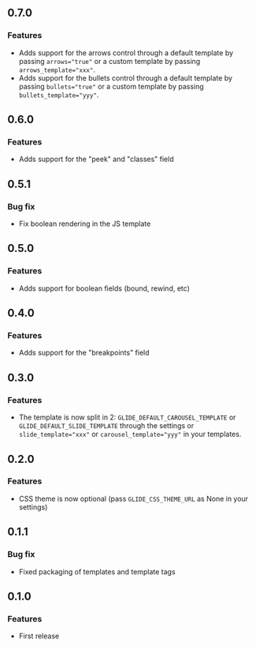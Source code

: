 ## 0.7.0

### Features

 * Adds support for the arrows control through a default template by passing `arrows="true"` or a custom template by passing `arrows_template="xxx"`.
 * Adds support for the bullets control through a default template by passing `bullets="true"` or a custom template by passing `bullets_template="yyy"`.

## 0.6.0

### Features

 * Adds support for the "peek" and "classes" field

## 0.5.1

### Bug fix

 * Fix boolean rendering in the JS template

## 0.5.0

### Features

 * Adds support for boolean fields (bound, rewind, etc)

## 0.4.0

### Features

 * Adds support for the "breakpoints" field

## 0.3.0

### Features

 * The template is now split in 2: `GLIDE_DEFAULT_CAROUSEL_TEMPLATE` or `GLIDE_DEFAULT_SLIDE_TEMPLATE` through the settings or `slide_template="xxx"` or `carousel_template="yyy"` in your templates.

## 0.2.0

### Features

 * CSS theme is now optional (pass `GLIDE_CSS_THEME_URL` as None in your settings)

## 0.1.1

### Bug fix

 * Fixed packaging of templates and template tags

## 0.1.0

### Features

 * First release
